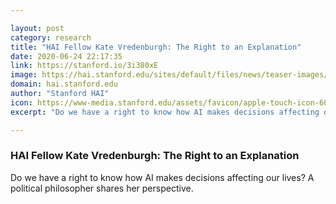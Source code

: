 ```yaml
---

layout: post
category: research
title: "HAI Fellow Kate Vredenburgh: The Right to an Explanation"
date: 2020-06-24 22:17:35
link: https://stanford.io/3i380xE
image: https://hai.stanford.edu/sites/default/files/news/teaser-images/Kate%20V%20new%20photo.jpg
domain: hai.stanford.edu
author: "Stanford HAI"
icon: https://www-media.stanford.edu/assets/favicon/apple-touch-icon-60x60.png
excerpt: "Do we have a right to know how AI makes decisions affecting our lives? A political philosopher shares her perspective."

---
```


### HAI Fellow Kate Vredenburgh: The Right to an Explanation

Do we have a right to know how AI makes decisions affecting our lives? A political philosopher shares her perspective.